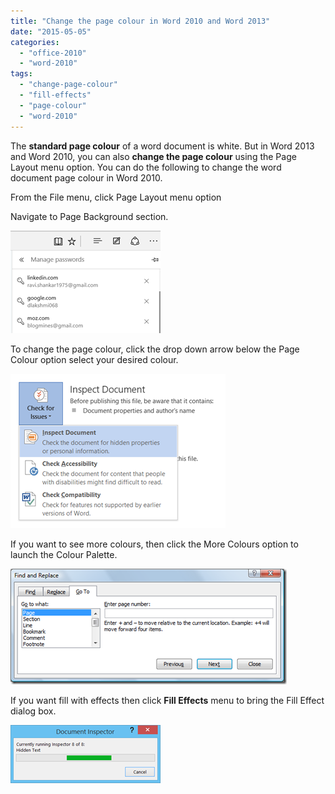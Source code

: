 ```yaml
---
title: "Change the page colour in Word 2010 and Word 2013"
date: "2015-05-05"
categories: 
  - "office-2010"
  - "word-2010"
tags: 
  - "change-page-colour"
  - "fill-effects"
  - "page-colour"
  - "word-2010"
---
```


The **standard page colour** of a word document is white. But in Word 2013 and Word 2010, you can also **change the page colour** using the Page Layout menu option. You can do the following to change the word document page colour in Word 2010.

From the File menu, click Page Layout menu option

Navigate to Page Background section.

[![Page Background Section in Word 2010](/assets/images/3_image_thumb3.png "Page Background Section in Word 2010")](http://blogmines.com/blog/wp-content/uploads/2011/06/image3.png)

To change the page colour, click the drop down arrow below the Page Colour option select your desired colour.

[![Page Colour in Word 2010](/assets/images/2_image_thumb4.png "Page Colour in Word 2010")](http://blogmines.com/blog/wp-content/uploads/2011/06/image4.png)

If you want to see more colours, then click the More Colours option to launch the Colour Palette.

[![Page Colour Palette in Word 2010](/assets/images/2_image_thumb5.png "Page Colour Palette in Word 2010")](http://blogmines.com/blog/wp-content/uploads/2011/06/image5.png)

If you want fill with effects then click **Fill Effects** menu to bring the Fill Effect dialog box.

[![Page Fill Effects in Word 2010](/assets/images/1_image_thumb6.png "Page Fill Effects in Word 2010")](http://blogmines.com/blog/wp-content/uploads/2011/06/image6.png)
